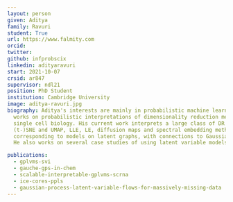 ```yaml
---
layout: person
given: Aditya
family: Ravuri
student: True
url: https://www.falmity.com
orcid:
twitter: 
github: infprobscix
linkedin: adityaravuri
start: 2021-10-07
crsid: ar847
supervisor: ndl21
position: PhD Student
institution: Cambridge University
image: aditya-ravuri.jpg
biography: Aditya's interests are mainly in probabilistic machine learning and he
  works on probabilistic interpretations of dimensionality reduction methods used in
  single cell biology. His current work interprets a large class of DR methods such as
  (t-)SNE and UMAP, LLE, LE, diffusion maps and spectral embedding methods as inference algorithms
  corresponding to models on latent graphs, with connections to Gaussian processes on graphs and manifolds.
  He also works on several case studies of using latent variable models in practice.

publications:
  - gplvms-svi
  - gauche-gps-in-chem
  - scalable-interpretable-gplvms-scrna
  - ice-cores-ppls
  - gaussian-process-latent-variable-flows-for-massively-missing-data
---
```


